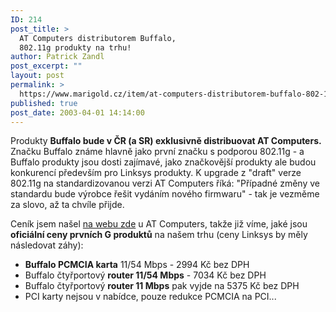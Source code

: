 ```yaml
---
ID: 214
post_title: >
  AT Computers distributorem Buffalo,
  802.11g produkty na trhu!
author: Patrick Zandl
post_excerpt: ""
layout: post
permalink: >
  https://www.marigold.cz/item/at-computers-distributorem-buffalo-802-11g-produkty-na-trhu
published: true
post_date: 2003-04-01 14:14:00
---
```

<P>Produkty <STRONG>Buffalo bude v ČR (a SR) exklusivně distribuovat AT Computers.</STRONG> Značku Buffalo známe hlavně jako první značku s podporou 802.11g - a Buffalo produkty jsou dosti zajímavé, jako značkovější produkty ale budou konkurencí především pro Linksys produkty. K upgrade z "draft" verze 802.11g na standardizovanou verzi AT Computers říká: "Případné změny ve standardu bude výrobce řešit vydáním nového firmwaru" - tak je vezměme za slovo, až ta chvíle přijde. </P>
<P>Ceník jsem našel <A href="http://www.atcomputers.cz/index2.aspx?id=8C4C670F412BF960x0188ZuJOFqMsB" target=_blank>na webu zde</A>&#160;u AT Computers, takže již víme, jaké jsou <STRONG>oficiální ceny prvních G produktů</STRONG> na našem trhu (ceny Linksys by měly následovat záhy):</P>
<UL>
<LI><STRONG>Buffalo PCMCIA karta</STRONG> 11/54 Mbps - 2994 Kč bez DPH</LI>
<LI>Buffalo čtyřportový <STRONG>router 11/54 Mbps</STRONG> - 7034 Kč bez DPH</LI>
<LI>Buffalo čtyřportový <STRONG>router 11 Mbps</STRONG> pak vyjde na 5375 Kč bez DPH</LI>
<LI>PCI karty nejsou v nabídce, pouze redukce PCMCIA na PCI...</LI></UL>